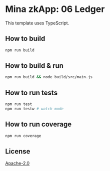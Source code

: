 # Mina zkApp: 06 Ledger

This template uses TypeScript.

## How to build

```sh
npm run build
```

## How to build & run

```sh
npm run build && node build/src/main.js
```


## How to run tests

```sh
npm run test
npm run testw # watch mode
```

## How to run coverage

```sh
npm run coverage
```

## License

[Apache-2.0](LICENSE)
